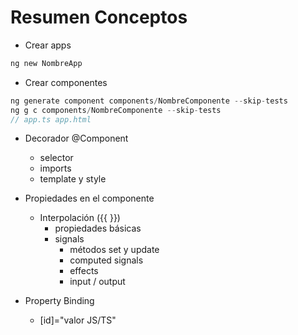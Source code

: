 # Resumen Conceptos

- Crear apps

```bash
ng new NombreApp
```

- Crear componentes

```ts
ng generate component components/NombreComponente --skip-tests
ng g c components/NombreComponente --skip-tests
// app.ts app.html
```

- Decorador @Component
    - selector
    - imports 
    - template y style

- Propiedades en el componente
    - Interpolación ({{ }})
        - propiedades básicas
        - signals
            - métodos set y update
            - computed signals
            - effects
            - input / output

- Property Binding
    - [id]="valor JS/TS"